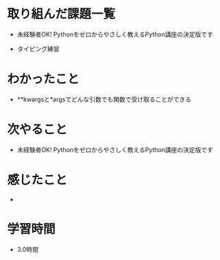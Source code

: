 # 取り組んだ課題一覧

- 未経験者OK! Pythonをゼロからやさしく教えるPython講座の決定版です

- タイピング練習

# わかったこと

- **kwargsと*argsでどんな引数でも関数で受け取ることができる

# 次やること

- 未経験者OK! Pythonをゼロからやさしく教えるPython講座の決定版です

# 感じたこと

- 

# 学習時間

- 3.0時間